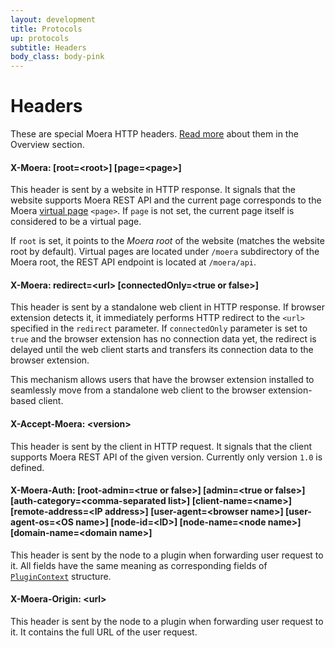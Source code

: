 ```yaml
---
layout: development
title: Protocols
up: protocols
subtitle: Headers
body_class: body-pink
---
```


# Headers

These are special Moera HTTP headers. [Read more][1] about them in the
Overview section.

<h4 class="identifier">
    X-Moera: [root=&lt;root>] [page=&lt;page>]
</h4>

This header is sent by a website in HTTP response. It signals that the
website supports Moera REST API and the current page corresponds to the
Moera [virtual page][2] `<page>`. If `page` is not set, the current page
itself is considered to be a virtual page.

If `root` is set, it points to the *Moera root* of the website (matches
the website root by default). Virtual pages are located under `/moera`
subdirectory of the Moera root, the REST API endpoint is located at
`/moera/api`.

<h4 class="identifier">
    X-Moera: redirect=&lt;url> [connectedOnly=&lt;true or false>]
</h4>

This header is sent by a standalone web client in HTTP response. If
browser extension detects it, it immediately performs HTTP redirect to
the `<url>` specified in the `redirect` parameter. If `connectedOnly`
parameter is set to `true` and the browser extension has no connection
data yet, the redirect is delayed until the web client starts and
transfers its connection data to the browser extension.

This mechanism allows users that have the browser extension installed to
seamlessly move from a standalone web client to the browser
extension-based client.

<h4 class="identifier">
    X-Accept-Moera: &lt;version>
</h4>

This header is sent by the client in HTTP request. It signals that the
client supports Moera REST API of the given version. Currently only
version `1.0` is defined.

<h4 class="identifier">
    X-Moera-Auth: [root-admin=&lt;true or false>]
        [admin=&lt;true or false>]
        [auth-category=&lt;comma-separated list>]
        [client-name=&lt;name>]
        [remote-address=&lt;IP address>]
        [user-agent=&lt;browser name>]
        [user-agent-os=&lt;OS name>]
        [node-id=&lt;ID>]
        [node-name=&lt;node name>]
        [domain-name=&lt;domain name>]
</h4>

This header is sent by the node to a plugin when forwarding user request to it.
All fields have the same meaning as corresponding fields of [`PluginContext`][3]
structure.

<h4 class="identifier">
    X-Moera-Origin: &lt;url>
</h4>

This header is sent by the node to a plugin when forwarding user request to it.
It contains the full URL of the user request.

[1]: /overview/browser-extension.html
[2]: /development/protocols/virtual-pages.html
[3]: /development/protocols/node-api.html#PluginContext